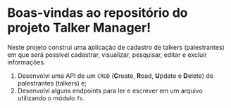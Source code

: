 # Boas-vindas ao repositório do projeto Talker Manager!

 Neste projeto construi uma aplicação de cadastro de talkers (palestrantes) em que será possível cadastrar, visualizar, pesquisar, editar e excluir informações.
  1. Desenvolvi uma API de um `CRUD` (**C**reate, **R**ead, **U**pdate e **D**elete) de palestrantes (talkers) e;
  2. Desenvolvi alguns endpoints para ler e escrever em um arquivo utilizando o módulo `fs`.
